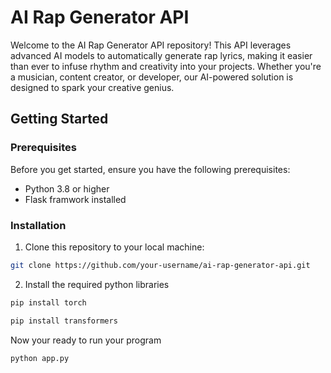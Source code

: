 # AI Rap Generator API

Welcome to the AI Rap Generator API repository! This API leverages advanced AI models to automatically generate rap lyrics, making it easier than ever to infuse rhythm and creativity into your projects. Whether you're a musician, content creator, or developer, our AI-powered solution is designed to spark your creative genius.

## Getting Started

### Prerequisites

Before you get started, ensure you have the following prerequisites:

- Python 3.8 or higher
- Flask framwork installed

### Installation

1. Clone this repository to your local machine:

```bash
git clone https://github.com/your-username/ai-rap-generator-api.git
```
2. Install the required python libraries

```bash
pip install torch
```
```bash
pip install transformers
```
Now your ready to run your program
```bash
python app.py
```
